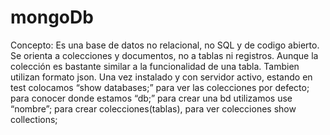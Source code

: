 # mongoDb
Concepto:
Es una base de datos no relacional, no SQL y de codigo abierto. Se orienta a colecciones y documentos, no a tablas ni registros.
Aunque la colección es bastante similar a la funcionalidad de una tabla.
Tambien utilizan formato json.
Una vez instalado y con servidor activo, estando en test colocamos “show databases;” para ver las colecciones por defecto;
para conocer donde estamos “db;”
para crear una bd utilizamos use “nombre”;
para crear colecciones(tablas), 
para ver colecciones show collections;
